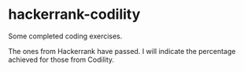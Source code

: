 # hackerrank-codility

Some completed coding exercises.

The ones from Hackerrank have passed. I will indicate the percentage achieved for those from Codility.
